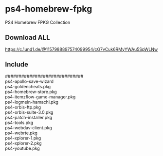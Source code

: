 # ps4-homebrew-fpkg

PS4 Homebrew FPKG Collection<br>

## Download ALL 
https://c.1und1.de/@1157988897574099954/cG7vCuk6RMyYWAu5SpWLNw

## Include
#############################<br>
ps4-apollo-save-wizard<br>
ps4-goldencheats.pkg<br>
ps4-homebrew-store.pkg<br>
ps4-itemzflow-game-manager.pkg<br> 
ps4-logmein-hamachi.pkg<br>
ps4-orbis-ftp.pkg<br>
ps4-orbis-suite-3.0.pkg<br>
ps4-patch-installer.pkg<br>
ps4-tools.pkg<br>
ps4-webdav-client.pkg<br>
ps4-webrte.pkg<br>
ps4-xplorer-1.pkg<br>
ps4-xplorer-2.pkg<br>
ps4-youtube.pkg<br>
